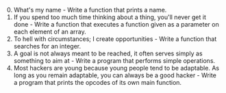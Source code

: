 0. What's my name - Write a function that prints a name.
1. If you spend too much time thinking about a thing, you'll never get it done - Write a function that executes a function given as a parameter on each element of an array.
2. To hell with circumstances; I create opportunities - Write a function that searches for an integer.
3. A goal is not always meant to be reached, it often serves simply as something to aim at - Write a program that performs simple operations.
4. Most hackers are young because young people tend to be adaptable. As long as you remain adaptable, you can always be a good hacker - Write a program that prints the opcodes of its own main function.
